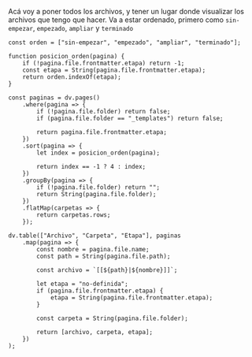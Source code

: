 Acá voy a poner todos los archivos, y tener un lugar donde visualizar los archivos que tengo que hacer. Va a estar ordenado, primero como `sin-empezar`, `empezado`, `ampliar` y `terminado`

```dataviewjs
const orden = ["sin-empezar", "empezado", "ampliar", "terminado"];

function posicion_orden(pagina) {
	if (!pagina.file.frontmatter.etapa) return -1;
	const etapa = String(pagina.file.frontmatter.etapa);
	return orden.indexOf(etapa);
}

const paginas = dv.pages()
	.where(pagina => {
		if (!pagina.file.folder) return false;
		if (pagina.file.folder == "_templates") return false;
	
		return pagina.file.frontmatter.etapa;
	})
	.sort(pagina => {
		let index = posicion_orden(pagina);

		return index == -1 ? 4 : index;
	})
	.groupBy(pagina => {
		if (!pagina.file.folder) return "";
		return String(pagina.file.folder);
	})
	.flatMap(carpetas => {
		return carpetas.rows;
	});

dv.table(["Archivo", "Carpeta", "Etapa"], paginas
	.map(pagina => {
		const nombre = pagina.file.name;
		const path = String(pagina.file.path);
	
		const archivo = `[[${path}|${nombre}]]`;
	
		let etapa = "no-definida";
		if (pagina.file.frontmatter.etapa) {
			etapa = String(pagina.file.frontmatter.etapa);
		}

		const carpeta = String(pagina.file.folder);
	
		return [archivo, carpeta, etapa];
	})
);
```
